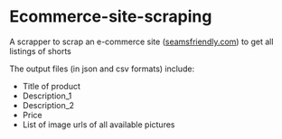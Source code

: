 # Ecommerce-site-scraping
A scrapper to scrap an e-commerce site ([seamsfriendly.com](https://in.seamsfriendly.com/)) to get all listings of shorts

The output files (in json and csv formats) include:
- Title of product
- Description_1
- Description_2
- Price
- List of image urls of all available pictures
